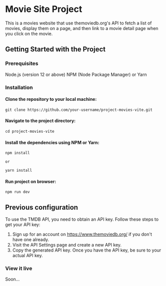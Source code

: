 # Movie Site Project

This is a movies website that use themoviedb.org's API to fetch a list of movies, display them on a page, and then link to a movie detail page when you click on the movie.

## Getting Started with the Project

### Prerequisites
Node.js (version 12 or above)
NPM (Node Package Manager) or Yarn

### Installation

#### Clone the repository to your local machine:
```
git clone https://github.com/your-username/project-movies-vite.git
````

#### Navigate to the project directory:
```
cd project-movies-vite
```

#### Install the dependencies using NPM or Yarn:
```
npm install

or

yarn install
```

#### Run project on browser:

```
npm run dev
```

## Previous configuration

To use the TMDB API, you need to obtain an API key. Follow these steps to get your API key:

1. Sign up for an account on https://www.themoviedb.org/ if you don't have one already.
2. Visit the API Settings page and create a new API key.
3. Copy the generated API key. Once you have the API key, be sure to your actual API key.


### View it live

Soon...
